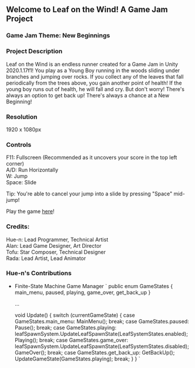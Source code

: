 ## Welcome to Leaf on the Wind! A Game Jam Project

### Game Jam Theme: New Beginnings

### Project Description
Leaf on the Wind is an endless runner created for a Game Jam in Unity 2020.1.17f1! You play as a Young Boy running in the woods sliding under branches and jumping over rocks. If you collect any of the leaves that fall periodically from the trees above, you gain another point of health! If the young boy runs out of health, he will fall and cry. But don't worry! There's always an option to get back up! There's always a chance at a New Beginning!

### Resolution
1920 x 1080px

### Controls <br />
F11: Fullscreen (Recommended as it uncovers your score in the top left corner)<br />
A/D: Run Horizontally  <br />
W: Jump  <br />
Space: Slide  <br />

Tip: You're able to cancel your jump into a slide by pressing "Space" mid-jump!

Play the game [here](https://hue-n.github.io/Leaf-on-the-Wind/)!

### Credits:
Hue-n: Lead Programmer, Technical Artist <br />
Alan: Lead Game Designer, Art Director <br />
Tofu: Star Composer, Technical Designer <br />
Rada: Lead Artist, Lead Animator <br />

### Hue-n's Contributions
- Finite-State Machine Game Manager
`    public enum GameStates
    { 
        main_menu,
        paused,
        playing,
        game_over,
        get_back_up
    }
    
    ...
    
     void Update()
    {
        switch (currentGameState) {
            case GameStates.main_menu:
                MainMenu();
                break;
            case GameStates.paused:
                Pause();
                break;
            case GameStates.playing:
                leafSpawnSystem.UpdateLeafSpawnState(LeafSystemStates.enabled);
                Playing();
                break;
            case GameStates.game_over:
                leafSpawnSystem.UpdateLeafSpawnState(LeafSystemStates.disabled);
                GameOver();
                break;
            case GameStates.get_back_up:
                GetBackUp();
                UpdateGameState(GameStates.playing);
                break;
        }
    }
    `
